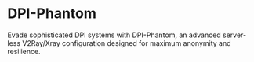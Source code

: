 # DPI-Phantom
Evade sophisticated DPI systems with DPI-Phantom, an advanced server-less V2Ray/Xray configuration designed for maximum anonymity and resilience.
